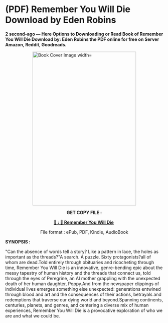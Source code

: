 # (PDF) Remember You Will Die Download by Eden  Robins

<p><strong>2 second-ago &mdash; Here Options to Downloading or Read Book of Remember You Will Die Download by: Eden  Robins the PDF online for free on Server Amazon, Reddit, Goodreads.</strong></p><p><a href="https://us.ebookarea.xyz/?book=203751806-remember-you-will-die"><img style="display: block; margin-left: auto; margin-right: auto;" src="https://i.gr-assets.com/images/S/compressed.photo.goodreads.com/books/1705645794l/203751806.jpg" alt="Book Cover Image width=" width="330" height="488" /></a></p><p style="text-align: center;"><strong>GET COPY FILE :</strong></p><p style="text-align: center;"><strong><a href="https://us.ebookarea.xyz/?book=203751806-remember-you-will-die" target="_blank" rel="noopener">📢 : 🔗 Remember You Will Die</a>&nbsp;</strong></p><p style="text-align: center;">File format : ePub, PDF, Kindle, AudioBook</p><p><strong>SYNOPSIS :</strong></p><p>"Can the absence of words tell a story? Like a pattern in lace, the holes as important as the threads?"A search. A puzzle. Sixty protagonists?all of whom are dead.Told entirely through obituaries and ricocheting through time, Remember You Will Die is an innovative, genre-bending epic about the messy tapestry of human history and the threads that connect us, told through the eyes of Peregrine, an AI mother grappling with the unexpected death of her human daughter, Poppy.And from the newspaper clippings of individual lives emerges something else unexpected: generations entwined through blood and art and the consequences of their actions, betrayals and redemptions that traverse our dying world and beyond.Spanning continents, centuries, planets, and genres, and centering a diverse mix of human experiences, Remember You Will Die is a provocative exploration of who we are and what we could be.</p>
